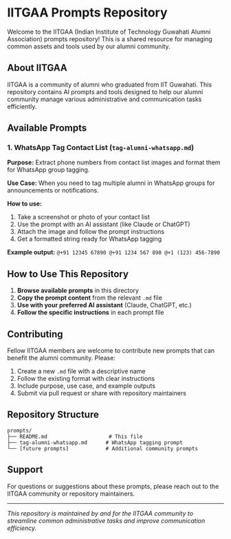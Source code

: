 # IITGAA Prompts Repository

Welcome to the IITGAA (Indian Institute of Technology Guwahati Alumni Association) prompts repository! This is a shared resource for managing common assets and tools used by our alumni community.

## About IITGAA

IITGAA is a community of alumni who graduated from IIT Guwahati. This repository contains AI prompts and tools designed to help our alumni community manage various administrative and communication tasks efficiently.

## Available Prompts

### 1. WhatsApp Tag Contact List (`tag-alumni-whatsapp.md`)
**Purpose:** Extract phone numbers from contact list images and format them for WhatsApp group tagging.

**Use Case:** When you need to tag multiple alumni in WhatsApp groups for announcements or notifications.

**How to use:**
1. Take a screenshot or photo of your contact list
2. Use the prompt with an AI assistant (like Claude or ChatGPT)
3. Attach the image and follow the prompt instructions
4. Get a formatted string ready for WhatsApp tagging

**Example output:** `@+91 12345 67890 @+91 1234 567 890 @+1 (123) 456-7890`

## How to Use This Repository

1. **Browse available prompts** in this directory
2. **Copy the prompt content** from the relevant `.md` file
3. **Use with your preferred AI assistant** (Claude, ChatGPT, etc.)
4. **Follow the specific instructions** in each prompt file

## Contributing

Fellow IITGAA members are welcome to contribute new prompts that can benefit the alumni community. Please:

1. Create a new `.md` file with a descriptive name
2. Follow the existing format with clear instructions
3. Include purpose, use case, and example outputs
4. Submit via pull request or share with repository maintainers

## Repository Structure

```
prompts/
├── README.md                    # This file
├── tag-alumni-whatsapp.md      # WhatsApp tagging prompt
└── [future prompts]            # Additional community prompts
```

## Support

For questions or suggestions about these prompts, please reach out to the IITGAA community or repository maintainers.

---

*This repository is maintained by and for the IITGAA community to streamline common administrative tasks and improve communication efficiency.*
